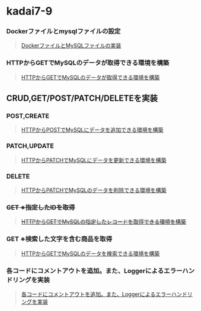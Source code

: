 # kadai7-9

### Dockerファイルとmysqlファイルの設定
> [DockerファイルとMySQLファイルの実装](https://github.com/kainuma-sn/kadai7/pull/1#issuecomment-1763373325)

### HTTPからGETでMySQLのデータが取得できる環境を構築
> [HTTPからGETでMySQLのデータが取得できる環境を構築](https://github.com/kainuma-sn/kadai7/pull/4#issuecomment-1763379540)

## CRUD,GET/POST/PATCH/DELETEを実装
### POST,CREATE
> [HTTPからPOSTでMySQLにデータを追加できる環境を構築 ](https://github.com/kainuma-sn/kadai7-9/pull/6#issuecomment-1763424214)
### PATCH,UPDATE
> [HTTPからPATCHでMySQLにデータを更新できる環境を構築](https://github.com/kainuma-sn/kadai7-9/pull/7#issuecomment-1763438563)
### DELETE
> [HTTPからPATCHでMySQLのデータを削除できる環境を構築](https://github.com/kainuma-sn/kadai7-9/pull/8#issuecomment-1763445120)
### ~~GET ※指定したIDを取得~~
> ~~[HTTPからGETでMySQLの指定したレコードを取得できる環境を構築](https://github.com/kainuma-sn/kadai7-9/pull/13#issuecomment-1763450212)~~
### GET ※検索した文字を含む商品を取得
> [HTTPからGETでMySQLのデータを検索できる環境を構築](https://github.com/kainuma-sn/kadai7-9/pull/15#issuecomment-1765314542)
### 各コードにコメントアウトを追加。また、Loggerによるエラーハンドリングを実装
> [各コードにコメントアウトを追加。また、Loggerによるエラーハンドリングを実装](https://github.com/kainuma-sn/kadai7-9/pull/14#issue-1946083340)
